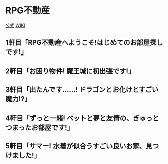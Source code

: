 # RPG不動産

[公式](https://rpg-rs.jp/) 
[WIKI](https://ja.wikipedia.org/wiki/RPG%E4%B8%8D%E5%8B%95%E7%94%A3) 

## 1軒目「RPG不動産へようこそ!はじめてのお部屋探しです!」

## 2軒目「お困り物件! 魔王城に初出張です!」

## 3軒目「出たんです……! ドラゴンとお化けとすごい魔力!?」

## 4軒目「ずっと一緒! ペットと夢と友情の、ぎゅっとつまったお部屋です!」

## 5軒目「サマー! 水着が似合うすごい良いお家、見つけました!」
